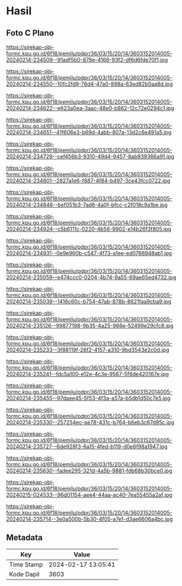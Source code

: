# Hasil

## Foto C Plano

https://sirekap-obj-formc.kpu.go.id/6f18/pemilu/pdpr/36/03/15/20/14/3603152014005-20240214-234509--91adf5b0-878e-4166-93f2-df6d6fde70f1.jpg

https://sirekap-obj-formc.kpu.go.id/6f18/pemilu/pdpr/36/03/15/20/14/3603152014005-20240214-234550--10fc2fd9-78d4-47a0-898a-63ed82b0aa8d.jpg

https://sirekap-obj-formc.kpu.go.id/6f18/pemilu/pdpr/36/03/15/20/14/3603152014005-20240214-234622--e623a0ea-3aac-48e0-b862-12c72e0294c1.jpg

https://sirekap-obj-formc.kpu.go.id/6f18/pemilu/pdpr/36/03/15/20/14/3603152014005-20240214-234651--41f606e3-b69d-4abb-807a-13d2c6e491a5.jpg

https://sirekap-obj-formc.kpu.go.id/6f18/pemilu/pdpr/36/03/15/20/14/3603152014005-20240214-234729--cef456b3-9310-49d4-9457-8ab939366a91.jpg

https://sirekap-obj-formc.kpu.go.id/6f18/pemilu/pdpr/36/03/15/20/14/3603152014005-20240214-234801--2827a1e6-f887-4f84-b497-3ce43fcc0722.jpg

https://sirekap-obj-formc.kpu.go.id/6f18/pemilu/pdpr/36/03/15/20/14/3603152014005-20240214-234848--bef051b3-7ad6-4a0f-bfcc-c2f018c9a1be.jpg

https://sirekap-obj-formc.kpu.go.id/6f18/pemilu/pdpr/36/03/15/20/14/3603152014005-20240214-234924--c5b6111c-0220-4b56-9902-e14b26f3f805.jpg

https://sirekap-obj-formc.kpu.go.id/6f18/pemilu/pdpr/36/03/15/20/14/3603152014005-20240214-234931--0e9e960b-c547-4f73-a1ee-ed0766948ab1.jpg

https://sirekap-obj-formc.kpu.go.id/6f18/pemilu/pdpr/36/03/15/20/14/3603152014005-20240214-235059--e474ccc0-0204-4b74-9a55-69ae65ed4732.jpg

https://sirekap-obj-formc.kpu.go.id/6f18/pemilu/pdpr/36/03/15/20/14/3603152014005-20240214-235039--1416c60c-b754-47ab-878b-8621faa9cba9.jpg

https://sirekap-obj-formc.kpu.go.id/6f18/pemilu/pdpr/36/03/15/20/14/3603152014005-20240214-235126--99877198-9b35-4a25-966e-52499e29cfc8.jpg

https://sirekap-obj-formc.kpu.go.id/6f18/pemilu/pdpr/36/03/15/20/14/3603152014005-20240214-235233--3f88119f-26f2-4157-a310-9bd3543e2c0d.jpg

https://sirekap-obj-formc.kpu.go.id/6f18/pemilu/pdpr/36/03/15/20/14/3603152014005-20240214-235241--fdc5a100-e12e-4c3e-9567-5f8de420167e.jpg

https://sirekap-obj-formc.kpu.go.id/6f18/pemilu/pdpr/36/03/15/20/14/3603152014005-20240214-235455--97daee45-5f53-4f3a-a57a-b5db1d50c7e5.jpg

https://sirekap-obj-formc.kpu.go.id/6f18/pemilu/pdpr/36/03/15/20/14/3603152014005-20240214-235330--257254ec-ae78-431c-b764-b6eb3c67d95c.jpg

https://sirekap-obj-formc.kpu.go.id/6f18/pemilu/pdpr/36/03/15/20/14/3603152014005-20240214-235727--6de928f3-6a15-4fed-b119-d0e6f98a1947.jpg

https://sirekap-obj-formc.kpu.go.id/6f18/pemilu/pdpr/36/03/15/20/14/3603152014005-20240214-235630--fadee295-321d-4a5b-9881-fdb68b30bce0.jpg

https://sirekap-obj-formc.kpu.go.id/6f18/pemilu/pdpr/36/03/15/20/14/3603152014005-20240215-024533--96d01154-aee4-44aa-ac40-7ea55455a2a1.jpg

https://sirekap-obj-formc.kpu.go.id/6f18/pemilu/pdpr/36/03/15/20/14/3603152014005-20240214-235714--3e0a500b-5b30-4f05-a7e1-d3ae6606a4bc.jpg


## Metadata

| Key        | Value               |
| ---------- | ------------------- |
| Time Stamp | 2024-02-17 13:05:41 |
| Kode Dapil | 3603                |



